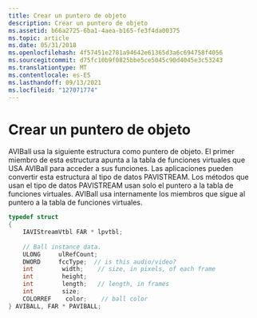 ```yaml
---
title: Crear un puntero de objeto
description: Crear un puntero de objeto
ms.assetid: b66a2725-6ba1-4aea-b165-fe3f4da00375
ms.topic: article
ms.date: 05/31/2018
ms.openlocfilehash: 4f57451e2781a94642e61365d3a6c694758f4056
ms.sourcegitcommit: d75fc10b9f0825bbe5ce5045c90d4045e3c53243
ms.translationtype: MT
ms.contentlocale: es-ES
ms.lasthandoff: 09/13/2021
ms.locfileid: "127071774"
---
```

# <a name="creating-an-object-pointer"></a>Crear un puntero de objeto

AVIBall usa la siguiente estructura como puntero de objeto. El primer miembro de esta estructura apunta a la tabla de funciones virtuales que USA AVIBall para acceder a sus funciones. Las aplicaciones pueden convertir esta estructura al tipo de datos PAVISTREAM. Los métodos que usan el tipo de datos PAVISTREAM usan solo el puntero a la tabla de funciones virtuales. AVIBall usa internamente los miembros que sigue al puntero a la tabla de funciones virtuales.


```C++
typedef struct 
{ 
    IAVIStreamVtbl FAR * lpvtbl; 
 
    // Ball instance data. 
    ULONG     ulRefCount; 
    DWORD     fccType;  // is this audio/video? 
    int        width;    // size, in pixels, of each frame 
    int        height; 
    int        length;   // length, in frames 
    int        size; 
    COLORREF    color;    // ball color 
} AVIBALL, FAR * PAVIBALL; 

```



 

 





